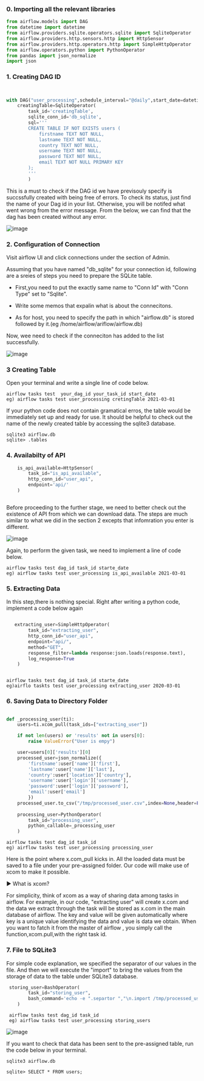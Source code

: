 ### 0. Importing all the relevant libraries 


```python
from airflow.models import DAG
from datetime import datetime
from airflow.providers.sqlite.operators.sqlite import SqliteOperator
from airflow.providers.http.sensors.http import HttpSensor
from airflow.providers.http.operators.http import SimpleHttpOperator
from airflow.operators.python import PythonOperator
from pandas import json_normalize
import json

```




###  1. Creating DAG ID


```python 


with DAG("user_processing",schedule_interval="@daily",start_date=datetime(2021,3,1),catchup=False) as dag:
    creatingTable=SqliteOperator(
        task_id='creatingTable',
        sqlite_conn_id='db_sqlite',
        sql='''
        CREATE TABLE IF NOT EXISTS users (
            firstname TEXT NOT NULL,
            lastname TEXT NOT NULL,
            country TEXT NOT NULL,
            username TEXT NOT NULL,
            password TEXT NOT NULL,
            email TEXT NOT NULL PRIMARY KEY 
        );
        '''
        )


````




This is a must to check if the DAG id we have previsouly specify is succssfully created with being free of errors. To check its status, just find the name of your Dag id in your list. Otherwise, you will be notifed what went wrong from the error message. From the below, we can find that the dag has been created without any error.

![image](https://user-images.githubusercontent.com/53164959/109617065-455e4f80-7b79-11eb-9908-b5ddaeaa84a1.png)





### 2. Configuration of Connection 

Visit airflow UI and click connections under the section of Admin. 

Assuming that you have named "db_sqlite" for your connection id, following are a sreies of steps you need to prepare the SQLite table. 

- First,you need to put the exactly same name to "Conn Id" with "Conn Type" set to "Sqlite". 

- Write some memos that expalin what is about the connecitons.

- As for host, you need to specify the path in which "airflow.db" is stored followed by it.(eg  /home/airflow/ariflow/airflow.db)

Now, wee need to check if the conneciton has added to the list successfully.

![image](https://user-images.githubusercontent.com/53164959/109615081-cec05280-7b76-11eb-8dc6-c5d4261aedb0.png)


### 3 Creating Table

Open your terminal and write a single line of code below. 

```linux
airflow tasks test  your_dag_id your_task_id start_date 
eg) airflow tasks test user_processing cretingTable 2021-03-01
```
If your python code does not contain gramatical erros, the table would be immediately set up and ready for use.
It should be helpful to check out the name of the newly created table by accessing the sqlite3 database.

```linux
sqlite3 airflow.db
sqlite> .tables 
```


### 4. Availabilty of API

```python
    is_api_available=HttpSensor(
        task_id="is_api_available",
        http_conn_id="user_api",
        endpoint='api/'
    )



```


Before proceeding to the further stage, we need to better check out the existence of API from which we can download data. The steps are much similar to what we did in the section 2 excepts that infomration you enter is different.  

![image](https://user-images.githubusercontent.com/53164959/109629573-4a2a0000-7b87-11eb-9443-a19d5e33e5ec.png)

Again, to perform the given task, we need to implement a line of code below. 

```linux
airflow tasks test dag_id task_id starte_date
eg) airflow tasks test user_processing is_api_available 2021-03-01
```


### 5. Extracting Data 

In this step,there is nothing special. Right after writing a python code, implement a code below again

```python

   extracting_user=SimpleHttpOperator(
        task_id="extracting_user",
        http_conn_id="user_api",
        endpoint="api/",
        method="GET",
        response_filter=lambda response:json.loads(response.text),
        log_response=True
    )


```


```linux

airflow tasks test dag_id task_id starte_date
eg)airflo taskts test user_processing extracting_user 2020-03-01
```


### 6. Saving Data to Directory Folder 


```python

def _processing_user(ti):
    users=ti.xcom_pull(task_ids=["extracting_user"])

    if not len(users) or 'results' not in users[0]:
        raise ValueError("User is empy")

    user=users[0]['results'][0]
    processed_user=json_normalize({
        'firstname':user['name']['first'],
        'lastname':user['name']['last'],
        'country':user['location']['country'],
        'username':user['login']['username'],
        'password':user['login']['password'],
        'email':user['email']
        })
    processed_user.to_csv("/tmp/processed_user.csv",index=None,header=False)
    
    processing_user=PythonOperator(
        task_id="processing_user",
        python_callable=_processing_user
    )


 ```
 
 
 ```linux
 airflow tasks test dag_id task_id 
 eg) airflow tasks test user_processing processing_user
 ```

Here is the point where x.com_pull kicks in. All the loaded data must be saved to a file under your pre-assigned folder. Our code will make use of xcom to make it possible. 

:arrow_forward:   What is xcom?  

For simplicity, think of xcom as a way of sharing data among tasks in airflow. For example, in our code, "extracting user" will create x.com and  the data we extract through the task will be stored as x.com in the main database of airflow. The key and value will be given automatically where key is a unique value identifying the data and value is data we obtain. When you want to fatch it from the master of airflow , you simply call the function,xcom.pull,with the right task id. 


### 7. File to SQLite3

For simple code explanation, we specified the separator of our values in the file. And then we will execute the "import" to bring the values 
from the storage of data to the table under SQLite3 database. 


```python
 storing_user=BashOperator(
        task_id="storing_user",
        bash_command='echo -e ".separtor ","\n.import /tmp/processed_user.csv users" | sqlite3 /home/airflow/airflow/airflow.db'
    )
```

```linux
 airflow tasks test dag_id task_id 
 eg) airflow tasks test user_processing storing_users
```

![image](https://user-images.githubusercontent.com/53164959/109639469-8f9ffa80-7b92-11eb-83e0-aceed5c26c7c.png)

If you want to check that data has been sent to the pre-assigned table, run the code below in your terminal.

```linux
sqlite3 airflow.db

sqlite> SELECT * FROM users;

```













